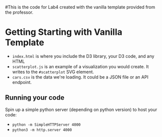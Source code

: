 #This is the code for Lab4 created with the vanilla template provided from the professor. 

# Getting Starting with Vanilla Template

- `index.html` is where you include the D3 library, your D3 code, and any HTML 
- `scatterplot.js` is an example of a visualization you would create. It writes to the `#scatterplot` SVG element.
- `cars.csv` is the data we're loading. It could be a JSON file or an API endpoint. 

## Running your code 

Spin up a simple python server (depending on python version) to host your code: 

- `python -m SimpleHTTPServer 4000`
- `python3 -m http.server 4000`
